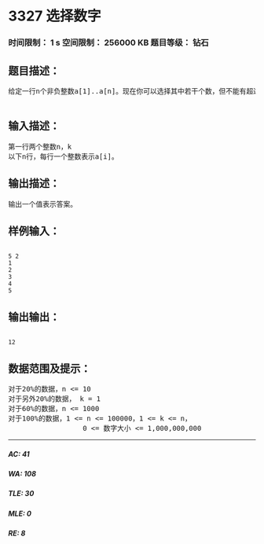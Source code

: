 # 3327 选择数字   
### 时间限制： 1 s     空间限制： 256000 KB     题目等级： 钻石  
## 题目描述：  

<pre>
给定一行n个非负整数a[1]..a[n]。现在你可以选择其中若干个数，但不能有超过k个连续的数字被选择。你的任务是使得选出的数字的和最大。
 
</pre>
  
  
## 输入描述：  

<pre>
第一行两个整数n，k
以下n行，每行一个整数表示a[i]。
</pre>
  
  
## 输出描述：  

<pre>
输出一个值表示答案。
</pre>
  
  
## 样例输入：  

<pre><code>
5 2
1
2
3
4
5 
</code></pre>
  
  
## 输出输出：  

<pre><code>
12
</code></pre>
  
  
## 数据范围及提示：  

<pre>
对于20%的数据，n <= 10
对于另外20%的数据， k = 1
对于60%的数据，n <= 1000
对于100%的数据，1 <= n <= 100000，1 <= k <= n，
                  0 <= 数字大小 <= 1,000,000,000
</pre>
  
  
***  

##### AC: 41  
##### WA: 108  
##### TLE: 30  
##### MLE: 0  
##### RE: 8  
